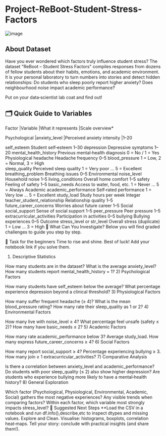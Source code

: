 # Project-ReBoot-Student-Stress-Factors
![image](https://github.com/user-attachments/assets/e93ec221-4c0f-43fd-8466-357b5f57b725)

## About Dataset
Have you ever wondered which factors truly influence student stress? The dataset "ReBoot – Student Stress Factors" compiles responses from dozens of fellow students about their habits, emotions, and academic environment. It is your personal laboratory to turn numbers into stories and detect hidden relationships: Do students who sleep poorly report higher anxiety? Does neighbourhood noise impact academic performance?

Put on your data‑scientist lab coat and find out!

## 🗂️ Quick Guide to Variables

Factor             |Variable                  |What it represents                  |Scale overview*

Psychological	     |anxiety_level	            |Perceived anxiety intensity	       |1–20

self_esteem	Student self‑esteem	1–30
depression	Depressive symptoms	1–20
mental_health_history	Previous mental‑health diagnosis	0 = No / 1 = Yes
Physiological	headache	Headache frequency	0–5
blood_pressure	1 = Low, 2 = Normal, 3 = High	
sleep_quality	Perceived sleep quality	1 = Very poor … 5 = Excellent
breathing_problem	Breathing issues	0–5
Environmental	noise_level	Household noise	1–5
living_conditions	Overall home comfort	1–5
safety	Feeling of safety	1–5
basic_needs	Access to water, food, etc.	1 = Never … 5 = Always
Academic	academic_performance	Self‑rated performance	1 = Very low … 5 = Excellent
study_load	Study hours per week	Integer
teacher_student_relationship	Relationship quality	1–5
future_career_concerns	Worries about future career	1–5
Social	social_support	Sense of social support	1–5
peer_pressure	Peer pressure	1–5
extracurricular_activities	Participation in activities	0–5
bullying	Bullying experiences	0–5
Outcome	stress_level or str_level	Overall stress (duplicate)	1 = Low … 3 = High
🔎 What Can You Investigate?
Below you will find graded challenges to guide you step by step.

🐣 Task for the beginners
Time to rise and shine. Best of luck! Add your notebook link if you solve them.

1) Descriptive Statistics

How many students are in the dataset?
What is the average anxiety_level?
How many students report mental_health_history = 1?
2) Psychological Factors

How many students have self_esteem below the average?
What percentage experience depression beyond a clinical threshold?
3) Physiological Factors

How many suffer frequent headache (≥ 4)?
What is the mean blood_pressure rating?
How many rate their sleep_quality as 1 or 2?
4) Environmental Factors

How many live with noise_level ≥ 4?
What percentage feel unsafe (safety ≤ 2)?
How many have basic_needs ≤ 2?
5) Academic Factors

How many rate academic_performance below 3?
Average study_load.
How many express future_career_concerns ≥ 4?
6) Social Factors

How many report social_support ≥ 4?
Percentage experiencing bullying ≥ 3.
How many join ≥ 1 extracurricular_activities?
7) Comparative Analysis

Is there a correlation between anxiety_level and academic_performance?
Do students with poor sleep_quality (≤ 2) also show higher depression?
Are students who experience bullying more likely to have a mental‑health history?
8) General Exploration

Which factor (Psychological, Physiological, Environmental, Academic, Social) gathers the most negative experiences?
Any visible trends when comparing factors?
Within each factor, which variable most strongly impacts stress_level?
🚀 Suggested Next Steps
**Load the CSV in a notebook and run df.info(),describe,etc to inspect dtypes and missing values.
Explore and Clean.
Visualise: histograms, boxplots, correlation heat‑maps.
Tell your story: conclude with practical insights (and share them!).
